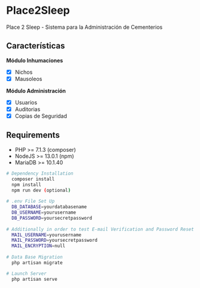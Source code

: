 # Place2Sleep

Place 2 Sleep - Sistema para la Administración de Cementerios

## Características

**Módulo Inhumaciones**
- [x] Nichos
- [x] Mausoleos

**Módulo Administración**
- [x] Usuarios
- [x] Auditorias
- [x] Copias de Seguridad

## Requirements

- PHP >= 7.1.3 (composer)
- NodeJS >= 13.0.1 (npm)
- MariaDB >= 10.1.40

``` bash
# Dependency Installation
  composer install
  npm install
  npm run dev (optional)
  
# .env File Set Up
  DB_DATABASE=yourdatabasename
  DB_USERNAME=yourusername
  DB_PASSWORD=yoursecretpassword
  
# Additionally in order to test E-mail Verification and Password Reset
  MAIL_USERNAME=yourusername
  MAIL_PASSWORD=yoursecretpassword
  MAIL_ENCRYPTION=null
  
# Data Base Migration
  php artisan migrate

# Launch Server
  php artisan serve
  
```